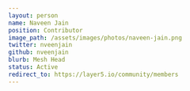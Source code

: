 ```yaml
---
layout: person
name: Naveen Jain
position: Contributor
image_path: /assets/images/photos/naveen-jain.png
twitter: nveenjain
github: nveenjain
blurb: Mesh Head
status: Active
redirect_to: https://layer5.io/community/members
---
```

